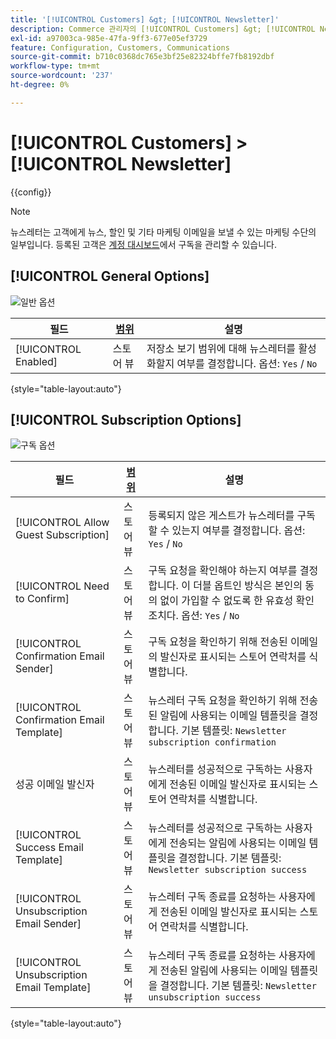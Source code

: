 ```yaml
---
title: '[!UICONTROL Customers] &gt; [!UICONTROL Newsletter]'
description: Commerce 관리자의 [!UICONTROL Customers] &gt; [!UICONTROL Newsletter] 페이지에서 구성 설정을 검토하십시오.
exl-id: a97003ca-985e-47fa-9ff3-677e05ef3729
feature: Configuration, Customers, Communications
source-git-commit: b710c0368dc765e3bf25e82324bffe7fb8192dbf
workflow-type: tm+mt
source-wordcount: '237'
ht-degree: 0%

---
```


# [!UICONTROL Customers] > [!UICONTROL Newsletter]

{{config}}

>[!NOTE]
>
>뉴스레터는 고객에게 뉴스, 할인 및 기타 마케팅 이메일을 보낼 수 있는 마케팅 수단의 일부입니다. 등록된 고객은 [계정 대시보드](../../customers/account-dashboard-my-account.md)에서 구독을 관리할 수 있습니다.

## [!UICONTROL General Options]

![일반 옵션](./assets/newsletter-general-options.png)<!-- zoom -->

| 필드 | [범위](../../getting-started/websites-stores-views.md#scope-settings) | 설명 |
|--- |--- |--- |
| [!UICONTROL Enabled] | 스토어 뷰 | 저장소 보기 범위에 대해 뉴스레터를 활성화할지 여부를 결정합니다. 옵션: `Yes` / `No` |

{style="table-layout:auto"}

## [!UICONTROL Subscription Options]

![구독 옵션](./assets/newsletter-subscription-options.png)<!-- zoom -->

<!-- [Subscription Options](https://docs.magento.com/user-guide/marketing/newsletter-configuration.html) -->

| 필드 | [범위](../../getting-started/websites-stores-views.md#scope-settings) | 설명 |
|--- |--- |--- |
| [!UICONTROL Allow Guest Subscription] | 스토어 뷰 | 등록되지 않은 게스트가 뉴스레터를 구독할 수 있는지 여부를 결정합니다. 옵션: `Yes` / `No` |
| [!UICONTROL Need to Confirm] | 스토어 뷰 | 구독 요청을 확인해야 하는지 여부를 결정합니다. 이 더블 옵트인 방식은 본인의 동의 없이 가입할 수 없도록 한 유효성 확인 조치다. 옵션: `Yes` / `No` |
| [!UICONTROL Confirmation Email Sender] | 스토어 뷰 | 구독 요청을 확인하기 위해 전송된 이메일의 발신자로 표시되는 스토어 연락처를 식별합니다. |
| [!UICONTROL Confirmation Email Template] | 스토어 뷰 | 뉴스레터 구독 요청을 확인하기 위해 전송된 알림에 사용되는 이메일 템플릿을 결정합니다. 기본 템플릿: `Newsletter subscription confirmation` |
| 성공 이메일 발신자 | 스토어 뷰 | 뉴스레터를 성공적으로 구독하는 사용자에게 전송된 이메일 발신자로 표시되는 스토어 연락처를 식별합니다. |
| [!UICONTROL Success Email Template] | 스토어 뷰 | 뉴스레터를 성공적으로 구독하는 사용자에게 전송되는 알림에 사용되는 이메일 템플릿을 결정합니다. 기본 템플릿: `Newsletter subscription success` |
| [!UICONTROL Unsubscription Email Sender] | 스토어 뷰 | 뉴스레터 구독 종료를 요청하는 사용자에게 전송된 이메일 발신자로 표시되는 스토어 연락처를 식별합니다. |
| [!UICONTROL Unsubscription Email Template] | 스토어 뷰 | 뉴스레터 구독 종료를 요청하는 사용자에게 전송된 알림에 사용되는 이메일 템플릿을 결정합니다. 기본 템플릿: `Newsletter unsubscription success` |

{style="table-layout:auto"}
